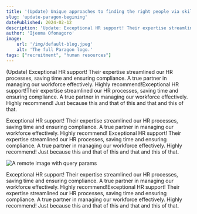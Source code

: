 ```yaml
---
title: '(Update) Unique approaches to finding the right people via skills-based recruitment'
slug: 'update-paragon-begining'
datePublished: 2024-02-12
description: 'Update: Exceptional HR support! Their expertise streamlined our HR processes, saving time and ensuring compliance. A true partner in managing our workforce effectively. Highly recommend.'
author: 'Ijeoma Ofonagoro'
image:
    url: '/img/default-blog.jpeg'
    alt: 'The full Paragon logo.'
tags: ["recruitment", "human resources"]
---
```


(Update) Exceptional HR support! Their expertise streamlined our HR processes, saving time and ensuring compliance. A true partner in managing our workforce effectively. Highly recommend!Exceptional HR support!Their expertise streamlined our HR processes, saving time and ensuring compliance. A true partner in managing our workforce effectively. Highly recommend! Just because this and that of this and that and this of that.

Exceptional HR support! Their expertise streamlined our HR processes, saving time and ensuring compliance. A true partner in managing our workforce effectively. Highly recommend!
Exceptional HR support! Their expertise streamlined our HR processes, saving time and ensuring compliance. A true partner in managing our workforce effectively. Highly recommend! Just because this and that of this and that and this of that.

![A remote image with query params](/img/default-blog.jpeg)

Exceptional HR support! Their expertise streamlined our HR processes, saving time and ensuring compliance. A true partner in managing our workforce effectively. Highly recommend!Exceptional HR support! Their expertise streamlined our HR processes, saving time and ensuring compliance. A true partner in managing our workforce effectively. Highly recommend! Just because this and that of this and that and this of that.
